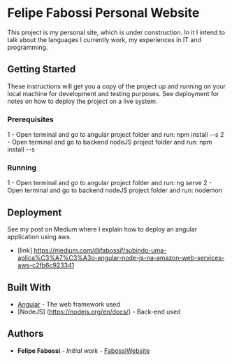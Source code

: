 # Felipe Fabossi Personal Website

This project is my personal site, which is under construction.
In it I intend to talk about the languages I currently work, my experiences in IT and programming.

## Getting Started

These instructions will get you a copy of the project up and running on your local machine for development and testing purposes. See deployment for notes on how to deploy the project on a live system.

### Prerequisites

1 - Open terminal and go to angular project folder and run: npm install --s
2 - Open terminal and go to backend nodeJS project folder and run: npm install --s

### Running

1 - Open terminal and go to angular project folder and run: ng serve
2 - Open terminal and go to backend nodeJS project folder and run: nodemon

## Deployment

See my post on Medium where I explain how to deploy an angular application using aws.

* [link] https://medium.com/@fabossif/subindo-uma-aplica%C3%A7%C3%A3o-angular-node-js-na-amazon-web-services-aws-c2fb6c923341

## Built With

* [Angular](https://angular.io/docs) - The web framework used
* [NodeJS] (https://nodejs.org/en/docs/) - Back-end used 


## Authors

* **Felipe Fabossi** - *Initial work* - [FabossiWebsite](https://github.com/fabossifelipe)

